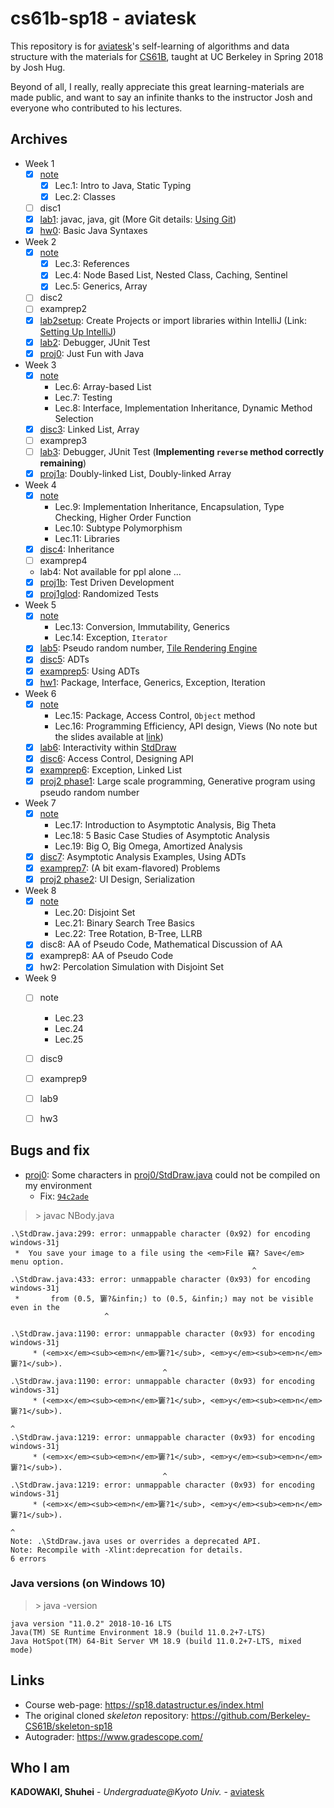   
  
  
  
# cs61b-sp18 - aviatesk
  
  
This repository is for [aviatesk]'s self-learning of algorithms and data structure with the materials for [CS61B], taught at UC Berkeley in Spring 2018 by Josh Hug.
  
Beyond of all, I really, really appreciate this great learning-materials are made public, and want to say an infinite thanks to the instructor Josh and everyone who contributed to his lectures.
  
  
## Archives
  
  
- Week 1
    * [x] [note](./notes/week1.md )
        + [x] Lec.1: Intro to Java, Static Typing
        + [x] Lec.2: Classes
    * [ ] disc1
    * [x] [lab1](./lab1 ): javac, java, git (More Git details: [Using Git](https://sp18.datastructur.es/materials/guides/using-git.html ))
    * [x] [hw0](https://sp18.datastructur.es/materials/hw/hw0/hw0 ): Basic Java Syntaxes
- Week 2
    * [x] [note](./notes/week2.md )
        + [x] Lec.3: References
        + [x] Lec.4: Node Based List, Nested Class, Caching, Sentinel
        + [x] Lec.5: Generics, Array
    * [ ] disc2
    * [ ] examprep2
    * [x] [lab2setup](./lab2setup ): Create Projects or import libraries within IntelliJ (Link: [Setting Up IntelliJ](https://sp18.datastructur.es/materials/lab/lab2setup/lab2setup ))
    * [x] [lab2](./lab2 ): Debugger, JUnit Test
    * [x] [proj0](./proj0 ): Just Fun with Java
- Week 3
    * [x] [note](./notes/week3.md )
        + Lec.6: Array-based List
        + Lec.7: Testing
        + Lec.8: Interface, Implementation Inheritance, Dynamic Method Selection
    * [x] [disc3](https://sp18.datastructur.es/materials/discussion/disc03sol.pdf ): Linked List, Array
    * [ ] examprep3
    * [ ] [lab3](./lab3 ): Debugger, JUnit Test (**Implementing `reverse` method correctly remaining**)
    * [x] [proj1a](./proj1a ): Doubly-linked List, Doubly-linked Array
- Week 4
    * [x] [note](./notes/week4.md )
        + Lec.9: Implementation Inheritance, Encapsulation, Type Checking, Higher Order Function
        + Lec.10: Subtype Polymorphism
        + Lec.11: Libraries
    * [x] [disc4](https://sp18.datastructur.es/materials/discussion/disc04sol.pdf ): Inheritance
    * [ ] examprep4
    * lab4: Not available for ppl alone ...
    * [x] [proj1b](./proj1b ): Test Driven Development
    * [x] [proj1glod](./proj1gold ): Randomized Tests
- Week 5
    * [x] [note](./notes/week5.md )
        + Lec.13: Conversion, Immutability, Generics
        + Lec.14: Exception, `Iterator`
    * [x] [lab5](./proj2/byog/lab5 ): Pseudo random number, [Tile Rendering Engine](https://sp18.datastructur.es/materials/lab/lab5/lab5 )
    * [x] [disc5](https://sp18.datastructur.es/materials/discussion/disc05sol.pdf ): ADTs
    * [x] [examprep5](https://sp18.datastructur.es/materials/discussion/examprep05sol.pdf ): Using ADTs
    * [x] [hw1](./hw1 ): Package, Interface, Generics, Exception, Iteration
- Week 6
    * [x] [note](./notes/week6.md )
        + Lec.15: Package, Access Control, `Object` method
        + Lec.16: Programming Efficiency, API design, Views (No note but the slides available at [link](https://docs.google.com/presentation/d/1__Akx5EBZe7sMyCYBN1uToKkhrRuxi0mtxSj1DjU51M/edit?usp=sharing ))
    * [x] [lab6](./proj2/byog/lab6 ): Interactivity within [StdDraw](https://introcs.cs.princeton.edu/java/stdlib/javadoc/StdDraw.html )
    * [x] [disc6](https://sp18.datastructur.es/materials/discussion/disc06sol.pdf ): Access Control, Designing API
    * [x] [examprep6](https://sp18.datastructur.es/materials/discussion/examprep06sol.pdf ): Exception, Linked List
    * [x] [proj2 phase1](./proj2/byog/Core ): Large scale programming, Generative program using pseudo random number
- Week 7
    * [x] [note](./notes/week7.md )
        + Lec.17: Introduction to Asymptotic Analysis, Big Theta
        + Lec.18: 5 Basic Case Studies of Asymptotic Analysis
        + Lec.19: Big O, Big Omega, Amortized Analysis
    * [x] [disc7](https://sp18.datastructur.es/materials/discussion/disc07sol.pdf ): Asymptotic Analysis Examples, Using ADTs
    * [x] [examprep7](https://sp18.datastructur.es/materials/discussion/examprep07sol.pdf ): (A bit exam-flavored) Problems
    * [x] [proj2 phase2](./proj2/ ): UI Design, Serialization
- Week 8
    * [x] [note](./notes/week8.md )
        + Lec.20: Disjoint Set
        + Lec.21: Binary Search Tree Basics
        + Lec.22: Tree Rotation, B-Tree, LLRB
    * [x] disc8: AA of Pseudo Code, Mathematical Discussion of AA
    * [x] examprep8: AA of Pseudo Code
    * [x] hw2: Percolation Simulation with Disjoint Set
- Week 9
    * [ ] note
        + Lec.23
        + Lec.24
        + Lec.25
    * [ ] disc9
    * [ ] examprep9
    * [ ] lab9
    * [ ] hw3
  
  
## Bugs and fix
  
  
- [proj0](./proj0 ): Some characters in [proj0/StdDraw.java](./proj0/StdDraw.java ) could not be compiled on my environment
    - Fix: [`94c2ade`](https://github.com/aviatesk/cs61b-sp18/commit/94c2adea81ea826b103303e4285a62a2ff790615 )
  
> \> javac NBody.java
  
```
.\StdDraw.java:299: error: unmappable character (0x92) for encoding windows-31j
 *  You save your image to a file using the <em>File 竊? Save</em> menu option.
                                                      ^
.\StdDraw.java:433: error: unmappable character (0x93) for encoding windows-31j
 *       from (0.5, 窶?&infin;) to (0.5, &infin;) may not be visible even in the
                     ^
  
.\StdDraw.java:1190: error: unmappable character (0x93) for encoding windows-31j
     * (<em>x</em><sub><em>n</em>窶?1</sub>, <em>y</em><sub><em>n</em>窶?1</sub>).
                                  ^
.\StdDraw.java:1190: error: unmappable character (0x93) for encoding windows-31j
     * (<em>x</em><sub><em>n</em>窶?1</sub>, <em>y</em><sub><em>n</em>窶?1</sub>).
                                                                      ^
.\StdDraw.java:1219: error: unmappable character (0x93) for encoding windows-31j
     * (<em>x</em><sub><em>n</em>窶?1</sub>, <em>y</em><sub><em>n</em>窶?1</sub>).
                                  ^
.\StdDraw.java:1219: error: unmappable character (0x93) for encoding windows-31j
     * (<em>x</em><sub><em>n</em>窶?1</sub>, <em>y</em><sub><em>n</em>窶?1</sub>).
                                                                      ^
Note: .\StdDraw.java uses or overrides a deprecated API.
Note: Recompile with -Xlint:deprecation for details.
6 errors
```
  
### Java versions (on Windows 10)
  
  
> \> java -version
  
```
java version "11.0.2" 2018-10-16 LTS
Java(TM) SE Runtime Environment 18.9 (build 11.0.2+7-LTS)
Java HotSpot(TM) 64-Bit Server VM 18.9 (build 11.0.2+7-LTS, mixed mode)
```
  
  
## Links
  
  
- Course web-page: https://sp18.datastructur.es/index.html
- The original cloned *skeleton* repository: https://github.com/Berkeley-CS61B/skeleton-sp18
- Autograder: https://www.gradescope.com/
  
  
## Who I am
  
  
**KADOWAKI, Shuhei** - *Undergraduate@Kyoto Univ.* - [aviatesk]
  
  
  
  
  
[aviatesk]: https://github.com/aviatesk
[CS61B]: https://sp18.datastructur.es/index.html
  